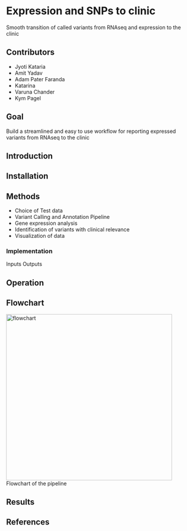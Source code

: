 # Expression and SNPs to clinic
Smooth transition of called variants from RNAseq and expression to the clinic

## Contributors 

- Jyoti Kataria 
- Amit Yadav
- Adam Pater Faranda
- Katarina
- Varuna Chander 
- Kym Pagel 

## Goal 
Build a streamlined and easy to use workflow for reporting expressed variants from RNAseq to the clinic


## Introduction 


## Installation 


## Methods
- Choice of Test data
- Variant Calling and Annotation Pipeline
- Gene expression analysis
- Identification of variants with clinical relevance
- Visualization of data

### Implementation

Inputs 
Outputs 

## Operation 

## Flowchart
<img width="448" alt="flowchart" src="https://user-images.githubusercontent.com/5508556/120391842-a1ae4800-c2fd-11eb-92fe-06baed291a44.png">
Flowchart of the pipeline

## Results 


## References 

